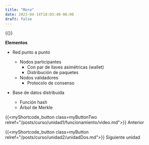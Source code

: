 ```yaml
---
title: "More"
date: 2023-04-14T18:03:40-06:00
draft: false
---
```


{{<avance condicion="1" idPagina="1">}}

**Elementos**
- Red punto a punto
    - Nodos participantes
        - Con par de llaves asimétricas (wallet)
        - Distribución de paquetes
    - Nodos validadores
        - Protocolo de consenso

- Base de datos distribuida
    - Función hash
    - Árbol de Merkle

{{<myShortcode_button class=myButtonTwo relref="/posts/curso/unidad1/funcionamiento/video.md">}} Anterior

{{<myShortcode_button class=myButton relref="/posts/curso/unidad2/unidadDos.md">}} Siguiente unidad